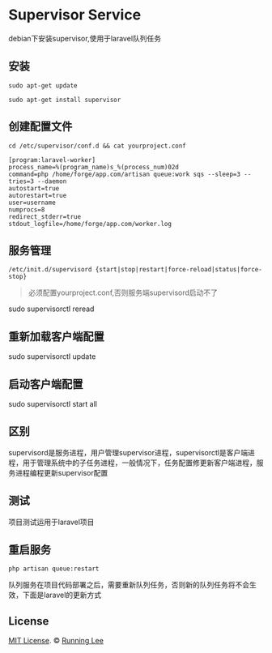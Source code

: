 # Supervisor Service

debian下安装supervisor,使用于laravel队列任务

## 安装

`sudo apt-get update`

`sudo apt-get install supervisor`


## 创建配置文件

`cd /etc/supervisor/conf.d && cat yourproject.conf`

```nginx
[program:laravel-worker]
process_name=%(program_name)s_%(process_num)02d
command=php /home/forge/app.com/artisan queue:work sqs --sleep=3 --tries=3 --daemon
autostart=true
autorestart=true
user=username
numprocs=8
redirect_stderr=true
stdout_logfile=/home/forge/app.com/worker.log
```

## 服务管理

`/etc/init.d/supervisord {start|stop|restart|force-reload|status|force-stop} `

> 必须配置yourproject.conf,否则服务端supervisord启动不了


sudo supervisorctl reread

## 重新加载客户端配置     

sudo supervisorctl update


## 启动客户端配置

sudo supervisorctl start all


## 区别

supervisord是服务进程，用户管理supervisor进程，supervisorctl是客户端进程，用于管理系统中的子任务进程，一般情况下，任务配置修更新客户端进程，服务进程编程更新supervisor配置

## 测试

项目测试运用于laravel项目


## 重启服务

`php artisan queue:restart`

队列服务在项目代码部署之后，需要重新队列任务，否则新的队列任务将不会生效，下面是laravel的更新方式


## License

[MIT License](https://opensource.org/licenses/mit-license.html). ©  [Running Lee](mailto:lihui870920@gmail.com)
